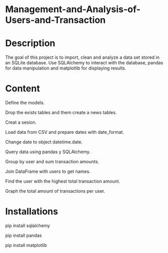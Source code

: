 # Management-and-Analysis-of-Users-and-Transaction

# Description 

The goal of this project is to import, clean and analyze a data set stored in an SQLite database. Use SQLAlchemy to interact with the database, pandas for data manipulation and matplotlib for displaying results.

# Content
Define the models.

Drop the exists tables and them create a news tables.

Creat a sesion.

Load data from CSV and prepare dates with date_format.

Change date to object datetime.date.

Query data using pandas y SQLAlchemy.

Group by user and sum transaction amounts.

Join DataFrame with users to get names.

Find the user with the highest total transaction amount.

Graph the total amount of transactions per user.

# Installations 

pip install sqlalchemy

pip install pandas

pip install matplotlib

